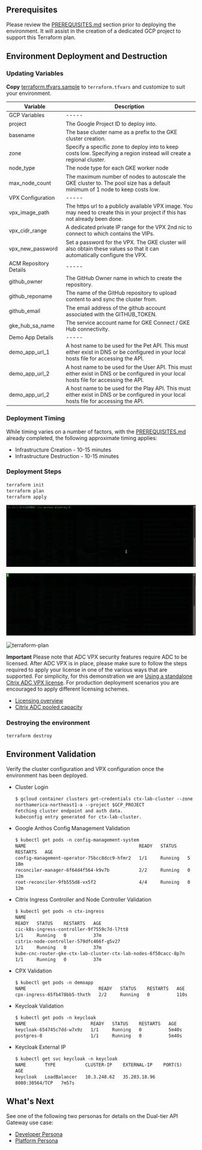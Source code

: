 ## Prerequisites 
Please review the [PREREQUISITES.md](PREREQUISITES.md) section prior to deploying the environment. It will assist in the creation of a dedicated GCP project to support this Terraform plan.  

## Environment Deployment and Destruction

### Updating Variables
**Copy** [terraform.tfvars.sample](terraform.tfvars.sample) to `terraform.tfvars` and customize to suit your environment. 

| Variable               | Description                                                                                                                                          |
| ---------------------- | ---------------------------------------------------------------------------------------------------------------------------------------------------- |
| GCP Variables          | \-----                                                                                                                                               |
| project                | The Google Project ID to deploy into.                                                                                                                |
| basename               | The base cluster name as a prefix to the GKE cluster creation.                                                                                       |
| zone                   | Specify a specific zone to deploy into to keep costs low. Specifying a region instead will create a regional cluster.                                |
| node\_type             | The node type for each GKE worker node                                                                                                               |
| max\_node\_count       | The maximum number of nodes to autoscale the GKE cluster to. The pool size has a default minimum of 1 node to keep costs low.                        |
| VPX Configuration      | \-----                                                                                                                                               |
| vpx\_image\_path       | The https url to a publicly available VPX image. You may need to create this in your project if this has not already been done.                      |
| vpx\_cidr\_range       | A dedicated private IP range for the VPX 2nd nic to connect to which contains the VIPs.                                                              |
| vpx\_new\_password     | Set a password for the VPX. The GKE cluster will also obtain these values so that it can automatically configure the VPX.                            |
| ACM Repository Details | \-----                                                                                                                                               |
| github\_owner          | The GitHub Owner name in which to create the repository.                                                                                             |
| github\_reponame       | The name of the GitHub repository to upload content to and sync the cluster from.                                                                    |
| github\_email          | The email address of the github account associated with the GITHUB\_TOKEN.                                                                           |
| gke\_hub\_sa\_name     | The service account name for GKE Connect / GKE Hub connectivity.                                                                                     |
| Demo App Details       | \-----                                                                                                                                               |
| demo\_app\_url\_1      | A host name to be used for the Pet API. This must either exist in DNS or be configured in your local hosts file for accessing the API.               |
| demo\_app\_url\_2      | A host name to be used for the User API. This must either exist in DNS or be configured in your local hosts file for accessing the API.              |
| demo\_app\_url\_2      | A host name to be used for the Play API. This must either exist in DNS or be configured in your local hosts file for accessing the API.              |



### Deployment Timing
While timing varies on a number of factors, with the [PREREQUISITES.md](PREREQUISITES.md) already completed, the following approximate timing applies: 
- Infrastructure Creation - 10-15 minutes
- Infrastructure Destruction - 10-15 minutes

### Deployment Steps

```shell
terraform init
terraform plan 
terraform apply
```
![terraform-init](../assets/1-tf-init.gif)

![terraform-plan](../assets/2-tf-plan.gif)

![terraform-plan](../assets/3-tf-apply.gif)

**Important**
Please note that ADC VPX security features require ADC to be licensed. After ADC VPX is in place, please make sure to follow the steps required to apply your license in one of the various ways that are supported. For simplicity, for this demonstration we are [Using a standalone Citrix ADC VPX license](Licensing.md). For production deployment scenarios you are encouraged to apply different licensing schemes.
- [Licensing overview](https://docs.citrix.com/en-us/citrix-adc/current-release/licensing.html)
- [Citrix ADC pooled capacity](https://docs.citrix.com/en-us/citrix-application-delivery-management-software/current-release/license-server/adc-pooled-capacity.html)

### Destroying the environment

```shell
terraform destroy
```

## Environment Validation
Verify the cluster configuration and VPX configuration once the environment has been deployed. 
- Cluster Login
  ```shell
  $ gcloud container clusters get-credentials ctx-lab-cluster --zone northamerica-northeast1-a --project $GCP_PROJECT
  Fetching cluster endpoint and auth data.
  kubeconfig entry generated for ctx-lab-cluster.
  ```

- Google Anthos Config Management Validation
  ```shell
  $ kubectl get pods -n config-management-system
  NAME                                          READY   STATUS    RESTARTS   AGE
  config-management-operator-75bcc8dcc9-hfmr2   1/1     Running   5          18m
  reconciler-manager-6f64d4f564-k9v7b           2/2     Running   0          12m
  root-reconciler-9fb555d8-vx5f2                4/4     Running   0          12m
  ```

- Citrix Ingress Controller and Node Controller Validation
  ```shell
  $ kubectl get pods -n ctx-ingress
  NAME                                                              READY   STATUS    RESTARTS   AGE
  cic-k8s-ingress-controller-9f7559c7d-l7tt8                        1/1     Running   0          37m
  citrix-node-controller-579dfc466f-g5v27                           1/1     Running   0          37m
  kube-cnc-router-gke-ctx-lab-cluster-ctx-lab-nodes-6f50cacc-8p7n   1/1     Running   0          37m
  ```
- CPX Validation
  ```shell
  $ kubectl get pods -n demoapp
  NAME                           READY   STATUS    RESTARTS   AGE
  cpx-ingress-65fb478bb5-thxth   2/2     Running   0          110s
  ```
- Keycloak Validation
  ```shell
  $ kubectl get pods -n keycloak
  NAME                        READY   STATUS    RESTARTS   AGE
  keycloak-654745c7dd-w7x9z   1/1     Running   0          5m40s
  postgres-0                  1/1     Running   0          5m40s
  ```
- Keycloak External IP
  ```shell
  $ kubectl get svc keycloak -n keycloak
  NAME       TYPE           CLUSTER-IP    EXTERNAL-IP    PORT(S)          AGE
  keycloak   LoadBalancer   10.3.248.62   35.203.18.96   8080:30564/TCP   7m57s
  ```

## What's Next
See one of the following two personas for details on the Dual-tier API Gateway use case: 
- [Developer Persona](../PERSONA_DEVELOPER.md)
- [Platform Persona](../PERSONA_PLATFORM.md)